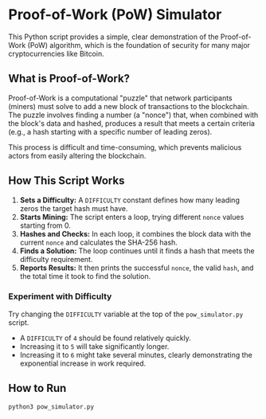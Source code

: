 # Proof-of-Work (PoW) Simulator

This Python script provides a simple, clear demonstration of the Proof-of-Work (PoW) algorithm, which is the foundation of security for many major cryptocurrencies like Bitcoin.

## What is Proof-of-Work?

Proof-of-Work is a computational "puzzle" that network participants (miners) must solve to add a new block of transactions to the blockchain. The puzzle involves finding a number (a "nonce") that, when combined with the block's data and hashed, produces a result that meets a certain criteria (e.g., a hash starting with a specific number of leading zeros).

This process is difficult and time-consuming, which prevents malicious actors from easily altering the blockchain.

## How This Script Works

1.  **Sets a Difficulty:** A `DIFFICULTY` constant defines how many leading zeros the target hash must have.
2.  **Starts Mining:** The script enters a loop, trying different `nonce` values starting from 0.
3.  **Hashes and Checks:** In each loop, it combines the block data with the current `nonce` and calculates the SHA-256 hash.
4.  **Finds a Solution:** The loop continues until it finds a hash that meets the difficulty requirement.
5.  **Reports Results:** It then prints the successful `nonce`, the valid `hash`, and the total time it took to find the solution.

### Experiment with Difficulty

Try changing the `DIFFICULTY` variable at the top of the `pow_simulator.py` script.
- A `DIFFICULTY` of `4` should be found relatively quickly.
- Increasing it to `5` will take significantly longer.
- Increasing it to `6` might take several minutes, clearly demonstrating the exponential increase in work required.

## How to Run
```bash
python3 pow_simulator.py
